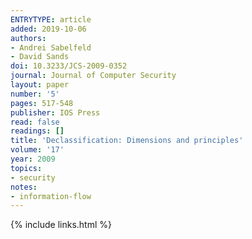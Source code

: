 ```yaml
---
ENTRYTYPE: article
added: 2019-10-06
authors:
- Andrei Sabelfeld
- David Sands
doi: 10.3233/JCS-2009-0352
journal: Journal of Computer Security
layout: paper
number: '5'
pages: 517-548
publisher: IOS Press
read: false
readings: []
title: 'Declassification: Dimensions and principles'
volume: '17'
year: 2009
topics:
- security
notes:
- information-flow
---
```


{% include links.html %}
